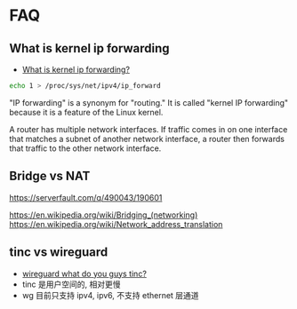 # FAQ


## What is kernel ip forwarding
* [What is kernel ip forwarding?](https://unix.stackexchange.com/q/14056/47774)

```bash
echo 1 > /proc/sys/net/ipv4/ip_forward
```

"IP forwarding" is a synonym for "routing." It is called "kernel IP forwarding" because it is a feature of the Linux kernel.

A router has multiple network interfaces. If traffic comes in on one interface that matches a subnet of another network interface, a router then forwards that traffic to the other network interface.

## Bridge vs NAT
https://serverfault.com/q/490043/190601

https://en.wikipedia.org/wiki/Bridging_(networking)
https://en.wikipedia.org/wiki/Network_address_translation


## tinc vs wireguard
* [wireguard what do you guys tinc?](https://www.tinc-vpn.org/pipermail/tinc/2017-February/004755.html)
* tinc 是用户空间的, 相对更慢
* wg 目前只支持 ipv4, ipv6, 不支持 ethernet 层通道
